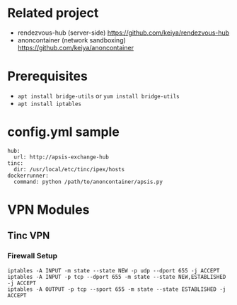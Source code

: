 # Related project

- rendezvous-hub (server-side) https://github.com/keiya/rendezvous-hub
- anoncontainer (network sandboxing) https://github.com/keiya/anoncontainer

# Prerequisites
- `apt install bridge-utils` or `yum install bridge-utils`
- `apt install iptables`

# config.yml sample

```
hub:
  url: http://apsis-exchange-hub
tinc:
  dir: /usr/local/etc/tinc/ipex/hosts
dockerrunner:
  command: python /path/to/anoncontainer/apsis.py
```

# VPN Modules
## Tinc VPN
### Firewall Setup
```
iptables -A INPUT -m state --state NEW -p udp --dport 655 -j ACCEPT
iptables -A INPUT -p tcp --dport 655 -m state --state NEW,ESTABLISHED -j ACCEPT
iptables -A OUTPUT -p tcp --sport 655 -m state --state ESTABLISHED -j ACCEPT
```
